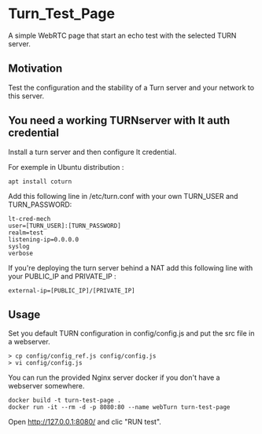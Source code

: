 # Turn_Test_Page

A simple WebRTC page that start an echo test with the selected TURN server.

## Motivation

Test the configuration and the stability of a Turn server and your network to this server.

## You need a working TURNserver with lt auth credential

Install a turn server and then configure lt credential.

For exemple in Ubuntu distribution : 

```
apt install coturn
```

Add this following line in /etc/turn.conf with your own TURN_USER and TURN_PASSWORD: 

```
lt-cred-mech
user=[TURN_USER]:[TURN_PASSWORD]
realm=test
listening-ip=0.0.0.0
syslog
verbose 
```

If you're deploying the turn server behind a NAT add this following line with your PUBLIC_IP and PRIVATE_IP : 

```
external-ip=[PUBLIC_IP]/[PRIVATE_IP]
```


## Usage

Set you default TURN configuration in config/config.js and put the src file in a webserver.

```
> cp config/config_ref.js config/config.js
> vi config/config.js
```

You can run the provided Nginx server docker if you don't have a webserver somewhere. 

```
docker build -t turn-test-page .
docker run -it --rm -d -p 8080:80 --name webTurn turn-test-page
```

Open http://127.0.0.1:8080/ and clic "RUN test".